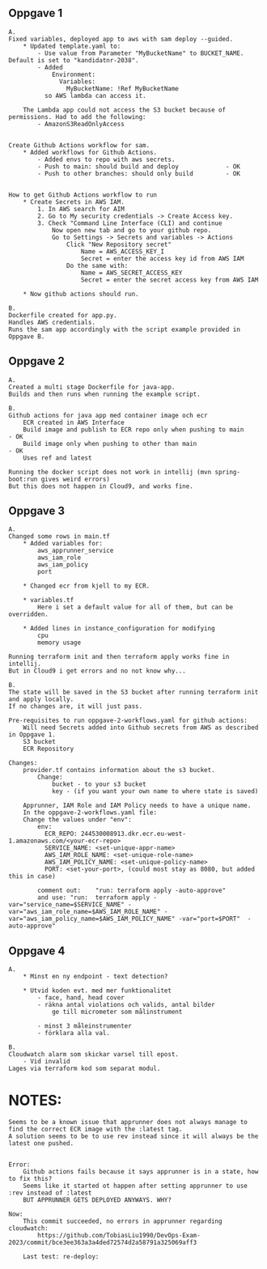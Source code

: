 ## Oppgave 1
    A.
    Fixed variables, deployed app to aws with sam deploy --guided.
        * Updated template.yaml to:
            - Use value from Parameter "MyBucketName" to BUCKET_NAME. Default is set to "kandidatnr-2038".
            - Added 
                Environment:
                  Variables:
                    MyBucketName: !Ref MyBucketName
              so AWS lambda can access it.

        The Lambda app could not access the S3 bucket because of permissions. Had to add the following:
            - AmazonS3ReadOnlyAccess

        
    Create Github Actions workflow for sam.
        * Added workflows for Github Actions.
            - Added envs to repo with aws secrets.
            - Push to main: should build and deploy             - OK
            - Push to other branches: should only build         - OK


    How to get Github Actions workflow to run
        * Create Secrets in AWS IAM.
            1. In AWS search for AIM
            2. Go to My security credentials -> Create Access key.
            3. Check "Command Line Interface (CLI) and continue
                Now open new tab and go to your github repo.
                Go to Settings -> Secrets and variables -> Actions
                    Click "New Repository secret"
                        Name = AWS_ACCESS_KEY_I
                        Secret = enter the access key id from AWS IAM
                    Do the same with:
                        Name = AWS_SECRET_ACCESS_KEY
                        Secret = enter the secret access key from AWS IAM
        
        * Now github actions should run.
                    
    B.
    Dockerfile created for app.py.
    Handles AWS credentials.
    Runs the sam app accordingly with the script example provided in Oppgave B.

    
## Oppgave 2
    A.
    Created a multi stage Dockerfile for java-app.
    Builds and then runs when running the example script.

    B.
    Github actions for java app med container image och ecr
        ECR created in AWS Interface
        Build image and publish to ECR repo only when pushing to main       - OK
        Build image only when pushing to other than main                    - OK
        Uses ref and latest

    Running the docker script does not work in intellij (mvn spring-boot:run gives weird errors)
    But this does not happen in Cloud9, and works fine.


## Oppgave 3
    A.
    Changed some rows in main.tf
        * Added variables for:
            aws_apprunner_service
            aws_iam_role
            aws_iam_policy
            port

        * Changed ecr from kjell to my ECR.

        * variables.tf
            Here i set a default value for all of them, but can be overridden.

        * Added lines in instance_configuration for modifying
            cpu 
            memory usage
    
    Running terraform init and then terraform apply works fine in intellij.
    But in Cloud9 i get errors and no not know why...

    B.
    The state will be saved in the S3 bucket after running terraform init and apply locally.
    If no changes are, it will just pass.

    Pre-requisites to run oppgave-2-workflows.yaml for github actions:
        Will need Secrets added into Github secrets from AWS as described in Oppgave 1.
        S3 bucket
        ECR Repository
    
    Changes:
        provider.tf contains information about the s3 bucket.
            Change:
                bucket - to your s3 bucket
                key - (if you want your own name to where state is saved)
        
        Apprunner, IAM Role and IAM Policy needs to have a unique name.
        In the oppgave-2-workflows.yaml file:
        Change the values under "env":
            env:
              ECR_REPO: 244530008913.dkr.ecr.eu-west-1.amazonaws.com/<your-ecr-repo>
              SERVICE_NAME: <set-unique-appr-name>
              AWS_IAM_ROLE_NAME: <set-unique-role-name>
              AWS_IAM_POLICY_NAME: <set-unique-policy-name>
              PORT: <set-your-port>, (could most stay as 8080, but added this in case)        

            comment out:    "run: terraform apply -auto-approve"
            and use: "run:  terraform apply -var="service_name=$SERVICE_NAME" -var="aws_iam_role_name=$AWS_IAM_ROLE_NAME" -var="aws_iam_policy_name=$AWS_IAM_POLICY_NAME" -var="port=$PORT"  -auto-approve"


## Oppgave 4
    A.
        * Minst en ny endpoint - text detection?

        * Utvid koden evt. med mer funktionalitet
            - face, hand, head cover
            - räkna antal violations och valids, antal bilder
                ge till micrometer som målinstrument
            
            - minst 3 måleinstrumenter
            - förklara alla val.

    B.
    Cloudwatch alarm som skickar varsel till epost.
        - Vid invalid
    Lages via terraform kod som separat modul.
        

    




# NOTES:
    Seems to be a known issue that apprunner does not always manage to find the correct ECR image with the :latest tag.
    A solution seems to be to use rev instead since it will always be the latest one pushed.


    Error:
        Github actions fails because it says apprunner is in a state, how to fix this?
        Seems like it started ot happen after setting apprunner to use :rev instead of :latest
        BUT APPRUNNER GETS DEPLOYED ANYWAYS. WHY?

    Now:
        This commit succeeded, no errors in apprunner regarding cloudwatch: 
            https://github.com/TobiasLiu1990/DevOps-Exam-2023/commit/bce3ee363a3a4ded72574d2a58791a325069aff3

        Last test: re-deploy: 